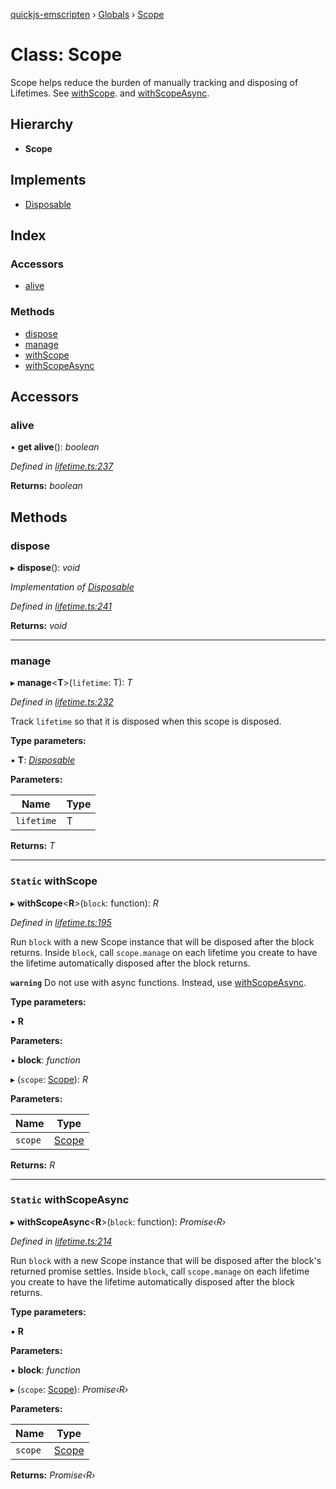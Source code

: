 [quickjs-emscripten](../README.md) › [Globals](../globals.md) › [Scope](scope.md)

# Class: Scope

Scope helps reduce the burden of manually tracking and disposing of
Lifetimes. See [withScope](scope.md#static-withscope). and [withScopeAsync](scope.md#static-withscopeasync).

## Hierarchy

* **Scope**

## Implements

* [Disposable](../interfaces/disposable.md)

## Index

### Accessors

* [alive](scope.md#alive)

### Methods

* [dispose](scope.md#dispose)
* [manage](scope.md#manage)
* [withScope](scope.md#static-withscope)
* [withScopeAsync](scope.md#static-withscopeasync)

## Accessors

###  alive

• **get alive**(): *boolean*

*Defined in [lifetime.ts:237](https://github.com/justjake/quickjs-emscripten/blob/master/ts/lifetime.ts#L237)*

**Returns:** *boolean*

## Methods

###  dispose

▸ **dispose**(): *void*

*Implementation of [Disposable](../interfaces/disposable.md)*

*Defined in [lifetime.ts:241](https://github.com/justjake/quickjs-emscripten/blob/master/ts/lifetime.ts#L241)*

**Returns:** *void*

___

###  manage

▸ **manage**<**T**>(`lifetime`: T): *T*

*Defined in [lifetime.ts:232](https://github.com/justjake/quickjs-emscripten/blob/master/ts/lifetime.ts#L232)*

Track `lifetime` so that it is disposed when this scope is disposed.

**Type parameters:**

▪ **T**: *[Disposable](../interfaces/disposable.md)*

**Parameters:**

Name | Type |
------ | ------ |
`lifetime` | T |

**Returns:** *T*

___

### `Static` withScope

▸ **withScope**<**R**>(`block`: function): *R*

*Defined in [lifetime.ts:195](https://github.com/justjake/quickjs-emscripten/blob/master/ts/lifetime.ts#L195)*

Run `block` with a new Scope instance that will be disposed after the block returns.
Inside `block`, call `scope.manage` on each lifetime you create to have the lifetime
automatically disposed after the block returns.

**`warning`** Do not use with async functions. Instead, use [withScopeAsync](scope.md#static-withscopeasync).

**Type parameters:**

▪ **R**

**Parameters:**

▪ **block**: *function*

▸ (`scope`: [Scope](scope.md)): *R*

**Parameters:**

Name | Type |
------ | ------ |
`scope` | [Scope](scope.md) |

**Returns:** *R*

___

### `Static` withScopeAsync

▸ **withScopeAsync**<**R**>(`block`: function): *Promise‹R›*

*Defined in [lifetime.ts:214](https://github.com/justjake/quickjs-emscripten/blob/master/ts/lifetime.ts#L214)*

Run `block` with a new Scope instance that will be disposed after the
block's returned promise settles. Inside `block`, call `scope.manage` on each
lifetime you create to have the lifetime automatically disposed after the
block returns.

**Type parameters:**

▪ **R**

**Parameters:**

▪ **block**: *function*

▸ (`scope`: [Scope](scope.md)): *Promise‹R›*

**Parameters:**

Name | Type |
------ | ------ |
`scope` | [Scope](scope.md) |

**Returns:** *Promise‹R›*

